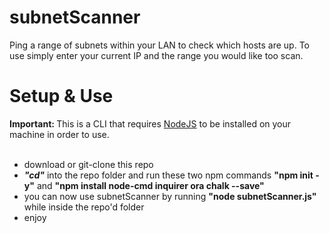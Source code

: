 # subnetScanner
Ping a range of subnets within your LAN to check which hosts are up. To use simply enter your current IP and the range you would like too scan. 


<h1>Setup & Use</h1>
<b>Important: </b><span>This is a CLI that requires <a href="https://nodejs.org/en/download/">NodeJS</a> to be installed on your machine in order to use.</span><br><br>
<ul>
  <li>download or git-clone this repo</li>
  <li><b><i>"cd"</i></b> into the repo folder and run these two npm commands <b>"npm init -y"</b> and <b>"npm install node-cmd inquirer ora chalk --save"</b></li>
  <li>you can now use subnetScanner by running <b>"node subnetScanner.js"</b> while inside the repo'd folder</li>
  <li>enjoy</li>
</ul>
